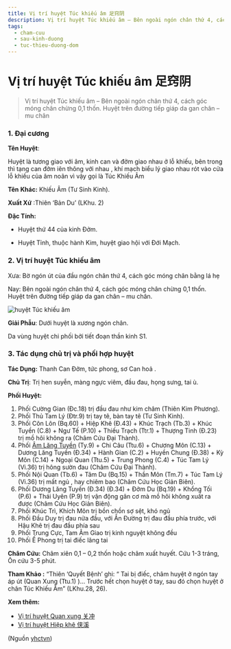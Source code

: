 ```yaml
---
title: Vị trí huyệt Túc khiếu âm 足窍阴
description: Vị trí huyệt Túc khiếu âm – Bên ngoài ngón chân thứ 4, cách góc móng chân chừng 0,1 thốn. Huyệt trên đường tiếp giáp da gan chân – mu chân
tags:
  - cham-cuu
  - sau-kinh-duong
  - tuc-thieu-duong-dom
---
```


# Vị trí huyệt Túc khiếu âm 足窍阴 

> Vị trí huyệt Túc khiếu âm – Bên ngoài ngón chân thứ 4, cách góc móng chân chừng 0,1 thốn. Huyệt trên đường tiếp giáp da gan chân – mu chân

### 1. Đại cương

**Tên Huyệt**:

Huyệt là tương giao với âm, kinh can và đởm giao nhau ở lỗ khiếu, bên trong thì tạng can đởm iên thông với nhau , khí mạch biểu lý giao nhau rót vào cửa lỗ khiếu của âm noãn vì vậy gọi là Túc Khiếu Âm

**Tên** **Khác:** Khiếu Âm (Tư Sinh Kinh).

**Xuất Xứ** :Thiên ‘Bản Du’ (LKhu. 2)

**Đặc Tính:**

+ Huyệt thứ 44 của kinh Đởm.

+ Huyệt Tỉnh, thuộc hành Kim, huyệt giao hội với Đới Mạch.

### 2. Vị trí huyệt Túc khiếu âm

Xưa: Bờ ngón út của đầu ngón chân thứ 4, cách góc móng chân bằng lá hẹ

Nay: Bên ngoài ngón chân thứ 4, cách góc móng chân chừng 0,1 thốn. Huyệt trên đường tiếp giáp da gan chân – mu chân.

![huyệt Túc khiếu âm](/imgs/yhctvn/huyet-tuc-khieu-am-300x169.jpg)

**Giải Phẫu**: Dưới huyệt là xương ngón chân.

Da vùng huyệt chi phối bởi tiết đoạn thần kinh S1.

### 3. Tác dụng chủ trị và phối hợp huyệt

**Tác Dụng:** Thanh Can Đởm, tức phong, sơ Can hoả .

**Chủ Trị**: Trị hen suyễn, màng ngực viêm, đầu đau, họng sưng, tai ù.

**Phối Huyệt:**

1. Phối Cường Gian (Đc.18) trị đầu đau như kim châm (Thiên Kim Phương).
2. Phối Thủ Tam Lý (Đtr.9) trị tay tê, bàn tay tê (Tư Sinh Kinh).
3. Phối Côn Lôn (Bq.60) + Hiệp Khê (Đ.43) + Khúc Trạch (Tb.3) + Khúc Tuyền (C.8) + Ngư Tế (P.10) + Thiếu Trạch (Ttr.1) + Thượng Tinh (Đ.23) trị mồ hôi không ra (Châm Cứu Đại Thành).
4. Phối [Âm Lăng Tuyền](/yhctvn/vi-tri-huyet-am-lang-tuyen-%e9%98%b4%e9%99%b5%e6%b3%89) (Ty.9) + Chi Câu (Ttu.6) + Chương Môn (C.13) + Dương Lăng Tuyền (Đ.34) + Hành Gian (C.2) + Huyền Chung (Đ.38) + Kỳ Môn (C.14) + Ngoại Quan (Ttu.5) + Trung Phong (C.4) + Túc Tam Lý (Vi.36) trị hông sườn đau (Châm Cứu Đại Thành).
5. Phối Nội Quan (Tb.6) + Tâm Du (Bq.15) + Thần Môn (Tm.7) + Túc Tam Lý (Vi.36) trị mất ngủ , hay chiêm bao (Châm Cứu Học Giản Biên).
6. Phối Dương Lăng Tuyền (Đ.34) (Đ.34) + Đởm Du (Bq.19) + Khổng Tối (P.6) + Thái Uyên (P.9) trị vận động gân cơ mà mồ hôi không xuất ra được (Châm Cứu Học Giản Biên).
7. Phối Khúc Trì, Khích Môn trị bồn chồn sợ sệt, khó ngủ
8. Phối Đầu Duy trị đau nửa đầu, với Ắn Đường trị đau đầu phía trước, với Hậu Khê trị đau đầu phía sau
9. Phối Trung Cực, Tam Âm Giao trị kinh nguyệt không đều
10. Phối Ế Phong trị tai điếc lãng tai

**Châm Cứu:** Châm xiên 0,1 – 0,2 thốn hoặc châm xuất huyết. Cứu 1-3 tráng, Ôn cứu 3-5 phút.

**Tham Khảo :** “Thiên ‘Quyết Bệnh’ ghi: “ Tai bị điếc, châm huyệt ở ngón tay áp út (Quan Xung (Ttu.1) )… Trước hết chọn huyệt ở tay, sau đó chọn huyệt ở chân Túc Khiếu Âm” (LKhu.28, 26).

**Xem thêm:**

* [Vị trí huyệt Quan xung 关冲](/yhctvn/vi-tri-huyet-quan-xung-%e5%85%b3%e5%86%b2)
* [Vị trí huyệt Hiệp khê 侠溪](/yhctvn/vi-tri-huyet-hiep-khe-%e4%be%a0%e6%ba%aa)

(Nguồn <a href="https://yhctvn.com/vi-tri-huyet-tuc-khieu-am-足窍阴/" target="_blank">yhctvn</a>)
